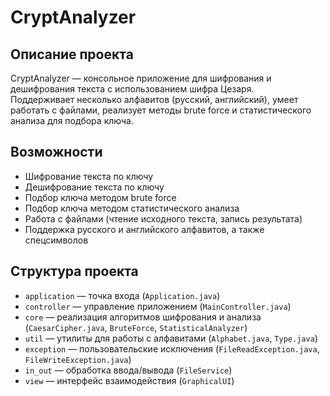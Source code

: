 # CryptAnalyzer

## Описание проекта

CryptAnalyzer — консольное приложение для шифрования и дешифрования текста с использованием шифра Цезаря.  
Поддерживает несколько алфавитов (русский, английский), умеет работать с файлами, 
реализует методы brute force и статистического анализа для подбора ключа.

## Возможности

- Шифрование текста по ключу
- Дешифрование текста по ключу
- Подбор ключа методом brute force
- Подбор ключа методом статистического анализа
- Работа с файлами (чтение исходного текста, запись результата)
- Поддержка русского и английского алфавитов, а также спецсимволов

## Структура проекта

- `application` — точка входа (`Application.java`)
- `controller` — управление приложением (`MainController.java`)
- `core` — реализация алгоритмов шифрования и анализа (`CaesarCipher.java`, `BruteForce`, `StatisticalAnalyzer`)
- `util` — утилиты для работы с алфавитами (`Alphabet.java`, `Type.java`)
- `exception` — пользовательские исключения (`FileReadException.java`, `FileWriteException.java`)
- `in_out` — обработка ввода/вывода (`FileService`)
- `view` — интерфейс взаимодействия (`GraphicalUI`)  
